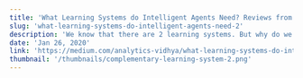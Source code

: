```yaml
---
title: 'What Learning Systems do Intelligent Agents Need? Reviews from DeepMind 2'
slug: 'what-learning-systems-do-intelligent-agents-need-2'
description: 'We know that there are 2 learning systems. But why do we need 2 separate learning systems? In this article, we will explain the role of the hippocampus to the slow integration of new experiences through replay. This provides insight for us to tackle the problem we called ‘catastrophic forgetting’ in training an artificial neural network. The quick adaption and slow integration of new experiences mechanism suggested in CLS may also provide insights on designing the architectures of an intelligent agent.'
date: 'Jan 26, 2020'
link: 'https://medium.com/analytics-vidhya/what-learning-systems-do-intelligent-agents-need-reviews-from-deepmind-8ec901de9d70'
thumbnail: '/thumbnails/complementary-learning-system-2.png'
---
```

